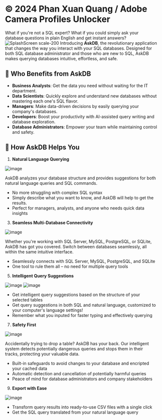 # © 2024 Phan Xuan Quang / Adobe Camera Profiles Unlocker

What if you're not a SQL expert? What if you could simply ask your database questions in plain English and get instant answers? 
![SplashScreen scale-200](https://github.com/user-attachments/assets/62869c52-8887-40e5-a3fb-15d16ee302dc)
Introducing **AskDB**, the revolutionary application that changes the way you interact with your SQL databases. Designed for both SQL database administrator and those who are new to SQL, AskDB makes querying databases intuitive, effortless, and safe.

## 💼 Who Benefits from AskDB
- **Business Analysts**: Get the data you need without waiting for the IT department.
- **Data Scientists**: Quickly explore and understand new databases without mastering each one's SQL flavor.
- **Managers**: Make data-driven decisions by easily querying your company's databases.
- **Developers**: Boost your productivity with AI-assisted query writing and database exploration.
- **Database Administrators**: Empower your team while maintaining control and safety.

## 🌟 How AskDB Helps You

1. **Natural Language Querying**

![image](https://github.com/user-attachments/assets/6bc57cb8-89b6-470f-b247-ca39f288891f)

AskDB analyzes your database structure and provides suggestions for both natural language queries and SQL commands.
   - No more struggling with complex SQL syntax
   - Simply describe what you want to know, and AskDB will help to get the results.
   - Perfect for managers, analysts, and anyone who needs quick data insights

3. **Seamless Multi-Database Connectivity**

![image](https://github.com/user-attachments/assets/ab2e3b52-1d9c-48a7-9a85-af27c88c98f1)

Whether you're working with SQL Server, MySQL, PostgreSQL, or SQLite, AskDB has got you covered. Switch between databases seamlessly, all within the same intuitive interface.
   - Seamlessly connects with SQL Server, MySQL, PostgreSQL, and SQLite
   - One tool to rule them all – no need for multiple query tools

5. **Intelligent Query Suggestions**

![image](https://github.com/user-attachments/assets/b3823021-c0b1-4f8d-8164-5297fb480a00)
![image](https://github.com/user-attachments/assets/66855cef-aaa8-498b-acbe-0ec259af3d69)

   - Get intelligent query suggestions based on the structure of your selected tables
   - Get query suggestions in both SQL and natural language, customized to your computer's language settings!
   - Remember what you inputed for faster typing and effectively querying

7. **Safety First**
   
![image](https://github.com/user-attachments/assets/19c946c4-c04e-418b-a043-180093613d18)

Accidentally trying to drop a table? AskDB has your back. Our intelligent system detects potentially dangerous queries and stops them in their tracks, protecting your valuable data.
   - Built-in safeguards to avoid changes to your database and encripted your cached data
   - Automatic detection and cancellation of potentially harmful queries
   - Peace of mind for database administrators and company stakeholders

9. **Export with Ease**
    
![image](https://github.com/user-attachments/assets/6cdf7610-b40f-4d47-b423-6098145bd2bb)

   - Transform query results into ready-to-use CSV files with a single click
   - Get the SQL query translated from your natural language query
